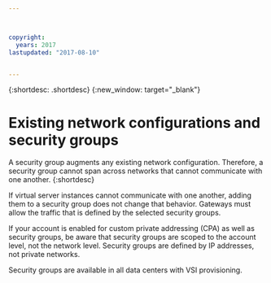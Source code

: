 ```yaml
---



copyright:
  years: 2017
lastupdated: "2017-08-10"


---
```


{:shortdesc: .shortdesc}
{:new_window: target="_blank"}

# Existing network configurations and security groups

A security group augments any existing network configuration. Therefore, a security group cannot span across networks that cannot communicate 
with one another. 
{:shortdesc}

If virtual server instances cannot communicate with one another, adding them to a security group does not change that 
behavior. Gateways must allow the traffic that is defined by the selected security groups.

If your account is enabled for custom private addressing (CPA) as well as security groups, be aware that security groups are scoped to the account level, not the network level. Security groups are defined by IP addresses, not private networks.

Security groups are available in all data centers with VSI provisioning.
